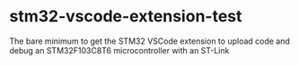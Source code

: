 # stm32-vscode-extension-test
The bare minimum to get the STM32 VSCode extension to upload code and debug an STM32F103C8T6 microcontroller with an ST-Link
